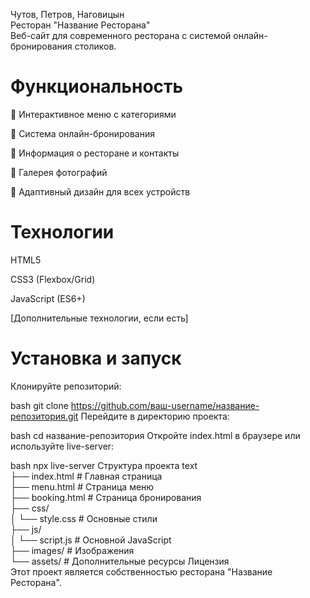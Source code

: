 Чутов, Петров, Наговицын
<br/> Ресторан "Название Ресторана"
<br/> Веб-сайт для современного ресторана с системой онлайн-бронирования столиков.

# Функциональность
📖 Интерактивное меню с категориями

🎯 Система онлайн-бронирования

📍 Информация о ресторане и контакты

📸 Галерея фотографий

📱 Адаптивный дизайн для всех устройств

# Технологии
HTML5

CSS3 (Flexbox/Grid)

JavaScript (ES6+)

[Дополнительные технологии, если есть]

# Установка и запуск 
Клонируйте репозиторий:

bash
git clone https://github.com/ваш-username/название-репозитория.git
Перейдите в директорию проекта:

bash
cd название-репозитория
Откройте index.html в браузере или используйте live-server:

bash
npx live-server
Структура проекта
text
<br/> ├── index.html          # Главная страница
<br/> ├── menu.html          # Страница меню
<br/> ├── booking.html       # Страница бронирования
<br/> ├── css/
<br/> │   └── style.css      # Основные стили
<br/> ├── js/
<br/> │   └── script.js      # Основной JavaScript
<br/> ├── images/            # Изображения
<br/>└── assets/            # Дополнительные ресурсы
Лицензия
<br/> Этот проект является собственностью ресторана "Название Ресторана".

